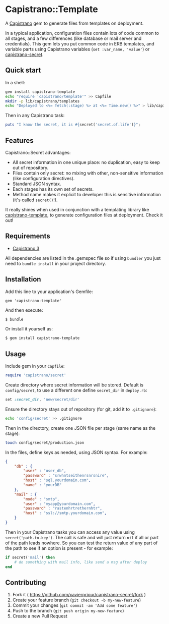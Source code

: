 # Capistrano::Template

A [Capistrano](http://capistranorb.com/) gem to generate files from templates on deployment.

In a typical application, configuration files contain lots of code common to all stages, and a few differences (like database or mail server and credentials).
This gem lets you put common code in ERB templates,
and variable parts using Capistrano variables (`set :var_name, 'value'`)
or [capistrano-secret](https://github.com/xavierpriour/capistrano-secret).


## Quick start

In a shell:
```bash
gem install capistrano-template
echo "require 'capistrano/template'" >> Capfile
mkdir -p lib/capistrano/templates
echo "Deployed to <%= fetch(:stage) %> at <%= Time.new() %>" > lib/capistrano/templates/deploy.html.erb
```






Then in any Capistrano task:
```ruby
puts "I know the secret, it is #{secret('secret.of.life')}";
```


## Features

Capistrano::Secret advantages:

* All secret information in one unique place: no duplication, easy to keep out of repository.
* Files contain only secret: no mixing with other, non-sensitive information (like configuration directives).
* Standard JSON syntax.
* Each stages has its own set of secrets.
* Method name makes it explicit to developer this is sensitive information (it's called `secret()`!).

It really shines when used in conjunction with a templating library like [capistrano-template](https://github.com/xavierpriour/capistrano-template),
to generate configuration files at deployment. Check it out!

## Requirements

* [Capistrano 3](http://capistranorb.com/)

All dependencies are listed in the .gemspec file so if using `bundler` you just need to `bundle install` in your project directory.


## Installation

Add this line to your application's Gemfile:
```
gem 'capistrano-template'
```

And then execute:
```bash
$ bundle
```

Or install it yourself as:
```bash
$ gem install capistrano-template
```


## Usage

Include gem in your `Capfile`:
```ruby
require 'capistrano/secret'
```

Create directory where secret information will be stored.
Default is `config/secret`, to use a different one define `secret_dir` in `deploy.rb`:
```ruby
set :secret_dir, 'new/secret/dir'
```

Ensure the directory stays out of repository (for git, add it to `.gitignore`):
```bash
echo 'config/secret' >> .gitignore
```

Then in the directory, create one JSON file per stage (same name as the stage):
```bash
touch config/secret/production.json
```

In the files, define keys as needed, using JSON syntax. For example:
```JSON
{
    "db" : {
        "user" : "user_db",
        "password" : "srwhntseithenrsnrsnire",
        "host" : "sql.yourdomain.com",
        "name" : "yourDB"
    },
    "mail" : {
        "mode" : "smtp",
        "user" : "myapp@yourdomain.com",
        "password" : "rastenhrtrethernhtr",
        "host" : "ssl://smtp.yourdomain.com",
    }
}
```

Then in your Capistrano tasks you can access any value using `secret('path.to.key')`.
The call is safe and will just return `nil` if all or part of the path leads nowhere.
So you can test the return value of any part of the path to see if an option is present - for example:
```ruby
if secret('mail') then
    # do something with mail info, like send a msg after deploy
end
```

## Contributing
1. Fork it ( https://github.com/xavierpriour/capistrano-secret/fork )
2. Create your feature branch (`git checkout -b my-new-feature`)
3. Commit your changes (`git commit -am 'Add some feature'`)
4. Push to the branch (`git push origin my-new-feature`)
5. Create a new Pull Request